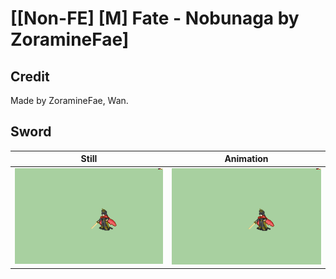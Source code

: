 # [\[Non-FE\] \[M\] Fate - Nobunaga by ZoramineFae]

## Credit

Made by ZoramineFae, Wan.
	
## Sword

| Still | Animation |
| :---: | :-------: |
| ![Sword still](./Sword_000.png) | ![Sword animation](./Sword.gif) |
